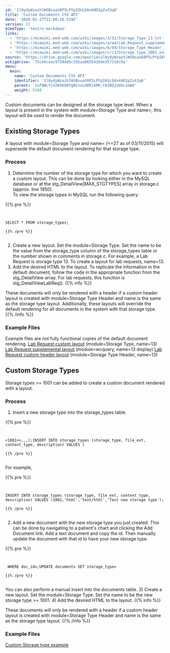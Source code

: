```yaml
---
id: '1l0ydyWzazhlWSBsaaS0P5LPYpI6VLb8xkNO2pZvX3q0'
title: 'Custom Documents CSV API'
date: '2020-02-27T21:00:26.519Z'
version: 22
mimeType: 'text/x-markdown'
links:
  - 'https://miewiki.med-web.com/wiki/images/3/32/Storage_Type_13.txt'
  - 'https://miewiki.med-web.com/wiki/images/a/ad/Lab_Request_supplemental_layout.pdf'
  - 'https://miewiki.med-web.com/wiki/images/6/69/Storage_Type_Header_13.txt'
  - 'https://miewiki.med-web.com/wiki/images/c/c3/Storage_type_1001_example.pdf'
source: 'https://drive.google.com/open?id=1l0ydyWzazhlWSBsaaS0P5LPYpI6VLb8xkNO2pZvX3q0'
wikigdrive: '75ce6caac9758dd5c192aa0655418de357318c8a'
menu:
  main:
    name: 'Custom Documents CSV API'
    identifier: '1l0ydyWzazhlWSBsaaS0P5LPYpI6VLb8xkNO2pZvX3q0'
    parent: '1uT8WLYj42KO6Q0YgNCoxLH8RikMH_C6IBQjUmhLSaWU'
    weight: 5160
---
```

Custom documents can be designed at the storage type level. When a layout is present in the system with module=Storage Type and name=<storage type>, this layout will be used to render the document.

  
## **Existing Storage Types**  
  
A layout with module=Storage Type and name=<existing storage type> (<=27 as of 03/11/2015) will supersede the default document rendering for that storage type.

  
### **Process**  
  
1) Determine the number of the storage type for which you want to create a custom layout. This can be done by looking either in the MySQL database or at the stg_DetailView[MAX_STGTYPES] array in storage.c (approx. line 1950).  
To view the storage types in MySQL run the following query:

{{% pre %}}
```
  
  
SELECT * FROM storage_types;  
  
{{% /pre %}}  
  

```
2) Create a new layout. Set the module=Storage Type. Set the name to be the value from the storage_type column of the storage_types table or the number shown in comments in storage.c. For example, a Lab Request is storage type 13. To create a layout for lab requests, name=13.
3) Add the desired HTML to the layout. To replicate the information in the default document, follow the code in the appropriate function from the stg_DetailView array. For lab requests, this function is stg_DetailViewLabReq().
{{% info %}}

These documents will only be rendered with a header if a custom header layout is created with module=Storage Type Header and name is the same as the storage type layout. Additionally, these layouts will override the default rendering for all documents in the system with that storage type.
{{% /info %}}

  
### **Example Files**  

Example files are not fully functional copies of the default document rendering.
[Lab Request custom layout](https://miewiki.med-web.com/wiki/images/3/32/Storage_Type_13.txt) (module=Storage Type, name=13)
[Lab Request supplemental layout](https://miewiki.med-web.com/wiki/images/a/ad/Lab_Request_supplemental_layout.pdf) (module=wcquery, name=13 display)
[Lab Request custom header layout](https://miewiki.med-web.com/wiki/images/6/69/Storage_Type_Header_13.txt) (module=Storage Type Header, name=13)

  
## **Custom Storage Types**  

Storage types >= 1001 can be added to create a custom document rendered with a layout.

  
### **Process**  

1) Insert a new storage type into the storage_types table.

{{% pre %}}
```
  
  
<1001+>,,,);INSERT INTO storage_types (storage_type, file_ext, content_type, description) VALUES (  
  
{{% /pre %}}  
  

```
For example,

{{% pre %}}
```
  
  
INSERT INTO storage_types (storage_type, file_ext, content_type, description) VALUES (1001,'html','text/html','Test new storage type');  
  
{{% /pre %}}  
  

```
2) Add a new document with the new storage type you just created. This can be done by navigating to a patient's chart and clicking the Add Document link. Add a text document and copy the id. Then manually update the document with that id to have your new storage type.

{{% pre %}}
```
  
  
 WHERE doc_id=;UPDATE documents SET storage_type=  
  
{{% /pre %}}  
  

```
You can also perform a manual insert into the documents table.
3) Create a new layout. Set the module=Storage Type. Set the name to be the new storage type >= 1001.
4) Add the desired HTML to the layout.
{{% info %}}

These documents will only be rendered with a header if a custom header layout is created with module=Storage Type Header and name is the same as the storage type layout.
{{% /info %}}

  
### **Example Files**  

[Custom Storage type example](https://miewiki.med-web.com/wiki/images/c/c3/Storage_type_1001_example.pdf)
